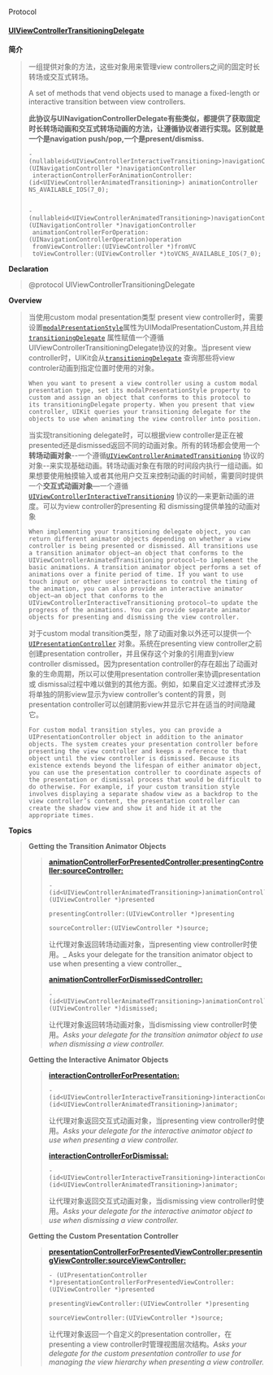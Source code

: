 Protocol

#### [UIViewControllerTransitioningDelegate](https://developer.apple.com/documentation/uikit/uiviewcontrollertransitioningdelegate?language=objc)

**简介**

> 一组提供对象的方法，这些对象用来管理view controllers之间的固定时长转场或交互式转场。
>
> A set of methods that vend objects used to manage a fixed-length or interactive transition between view controllers.
>
> **此协议与UINavigationControllerDelegate有些类似，都提供了获取固定时长转场动画和交互式转场动画的方法，让遵循协议者进行实现。区别就是一个是navigation push/pop,一个是present/dismiss.**
>
> ```
> - (nullableid<UIViewControllerInteractiveTransitioning>)navigationController:(UINavigationController *)navigationController
>  interactionControllerForAnimationController:(id<UIViewControllerAnimatedTransitioning>) animationController NS_AVAILABLE_IOS(7_0);
>
>
> - (nullableid<UIViewControllerAnimatedTransitioning>)navigationController:(UINavigationController *)navigationController
>  animationControllerForOperation:(UINavigationControllerOperation)operation
>  fromViewController:(UIViewController *)fromVC
>  toViewController:(UIViewController *)toVCNS_AVAILABLE_IOS(7_0);
> ```

**Declaration**

> @protocol UIViewControllerTransitioningDelegate

**Overview**

> 当使用custom modal presentation类型 present view controller时，需要设置[`modalPresentationStyle`](https://developer.apple.com/documentation/uikit/uiviewcontroller/1621355-modalpresentationstyle?language=objc)属性为UIModalPresentationCustom,并且给[`transitioningDelegate`](https://developer.apple.com/documentation/uikit/uiviewcontroller/1621421-transitioningdelegate?language=objc) 属性赋值一个遵循UIViewControllerTransitioningDelegate协议的对象。当present  view controller时，UIKit会从[`transitioningDelegate`](https://developer.apple.com/documentation/uikit/uiviewcontroller/1621421-transitioningdelegate?language=objc) 查询那些将view controler动画到指定位置时使用的对象。
>
> ```
> When you want to present a view controller using a custom modal presentation type, set its modalPresentationStyle property to custom and assign an object that conforms to this protocol to its transitioningDelegate property. When you present that view controller, UIKit queries your transitioning delegate for the objects to use when animating the view controller into position.
> ```
>
> 当实现transitioning delegate时，可以根据view controller是正在被presented还是dismissed返回不同的动画对象。所有的转场都会使用一个**转场动画对象**--一个遵循[`UIViewControllerAnimatedTransitioning`](https://developer.apple.com/documentation/uikit/uiviewcontrolleranimatedtransitioning?language=objc) 协议的对象--来实现基础动画。转场动画对象在有限的时间段内执行一组动画。如果想要使用触摸输入或者其他用户交互来控制动画的时间帧，需要同时提供一个**交互式动画对象**—一个遵循[`UIViewControllerInteractiveTransitioning`](https://developer.apple.com/documentation/uikit/uiviewcontrollerinteractivetransitioning?language=objc) 协议的—来更新动画的进度。可以为view controller的presenting 和 dismissing提供单独的动画对象
>
> ```
> When implementing your transitioning delegate object, you can return different animator objects depending on whether a view controller is being presented or dismissed. All transitions use a transition animator object—an object that conforms to the UIViewControllerAnimatedTransitioning protocol—to implement the basic animations. A transition animator object performs a set of animations over a finite period of time. If you want to use touch input or other user interactions to control the timing of the animation, you can also provide an interactive animator object—an object that conforms to the UIViewControllerInteractiveTransitioning protocol—to update the progress of the animations. You can provide separate animator objects for presenting and dismissing the view controller.
> ```
>
> 对于custom modal transition类型，除了动画对象以外还可以提供一个[`UIPresentationController`](https://developer.apple.com/documentation/uikit/uipresentationcontroller?language=objc) 对象。系统在presenting view controller之前创建presentation controller，并且保存这个对象的引用直到view controller dismissed。因为presentation controller的存在超出了动画对象的生命周期，所以可以使用presentation controller来协调presentation 或 dismissal过程中难以做到的其他方面。例如，如果自定义过渡样式涉及将单独的阴影view显示为view controller’s content的背景，则presentation controller可以创建阴影view并显示它并在适当的时间隐藏它。
>
> ```
> For custom modal transition styles, you can provide a UIPresentationController object in addition to the animator objects. The system creates your presentation controller before presenting the view controller and keeps a reference to that object until the view controller is dismissed. Because its existence extends beyond the lifespan of either animator object, you can use the presentation controller to coordinate aspects of the presentation or dismissal process that would be difficult to do otherwise. For example, if your custom transition style involves displaying a separate shadow view as a backdrop to the view controller’s content, the presentation controller can create the shadow view and show it and hide it at the appropriate times.
> ```

**Topics**

> **Getting the Transition Animator Objects**
>
> > [**animationControllerForPresentedController:presentingController:sourceController:**](https://developer.apple.com/documentation/uikit/uiviewcontrollertransitioningdelegate/1622037-animationcontrollerforpresentedc?language=objc)
> >
> > ```
> > - (id<UIViewControllerAnimatedTransitioning>)animationControllerForPresentedController:(UIViewController *)presented 
> >                                                                   presentingController:(UIViewController *)presenting 
> >                                                                       sourceController:(UIViewController *)source;
> > ```
> >
> > 让代理对象返回转场动画对象，当presenting view controller时使用。_ Asks your delegate for the transition animator object to use when presenting a view controller._
> >
> > [**animationControllerForDismissedController:**](https://developer.apple.com/documentation/uikit/uiviewcontrollertransitioningdelegate/1622047-animationcontrollerfordismissedc?language=objc)
> >
> > ```
> > - (id<UIViewControllerAnimatedTransitioning>)animationControllerForDismissedController:(UIViewController *)dismissed;
> > ```
> >
> > 让代理对象返回转场动画对象，当dismissing view controller时使用。_Asks your delegate for the transition animator object to use when dismissing a view controller._
>
> **Getting the Interactive Animator Objects**
>
> > [**interactionControllerForPresentation:**](https://developer.apple.com/documentation/uikit/uiviewcontrollertransitioningdelegate/1622050-interactioncontrollerforpresenta?language=objc)
> >
> > ```
> > - (id<UIViewControllerInteractiveTransitioning>)interactionControllerForPresentation:(id<UIViewControllerAnimatedTransitioning>)animator;
> > ```
> >
> > 让代理对象返回交互式动画对象，当presenting view controller时使用。_Asks your delegate for the interactive animator object to use when presenting a view controller._
> >
> > [**interactionControllerForDismissal:**](https://developer.apple.com/documentation/uikit/uiviewcontrollertransitioningdelegate/1622030-interactioncontrollerfordismissa?language=objc)
> >
> > ```
> > - (id<UIViewControllerInteractiveTransitioning>)interactionControllerForDismissal:(id<UIViewControllerAnimatedTransitioning>)animator;
> > ```
> >
> > 让代理对象返回交互式动画对象，当dismissing view controller时使用。_Asks your delegate for the interactive animator object to use when dismissing a view controller._
>
> **Getting the Custom Presentation Controller**
>
> > [**presentationControllerForPresentedViewController:presentingViewController:sourceViewController:**](https://developer.apple.com/documentation/uikit/uiviewcontrollertransitioningdelegate/1622057-presentationcontrollerforpresent?language=objc)
> >
> > ```
> > - (UIPresentationController *)presentationControllerForPresentedViewController:(UIViewController *)presented 
> >                                                       presentingViewController:(UIViewController *)presenting 
> >                                                           sourceViewController:(UIViewController *)source;
> > ```
> >
> > 让代理对象返回一个自定义的presentation controller，在presenting a view controller时管理视图层次结构。_Asks your delegate for the custom presentation controller to use for managing the view hierarchy when presenting a view controller._



